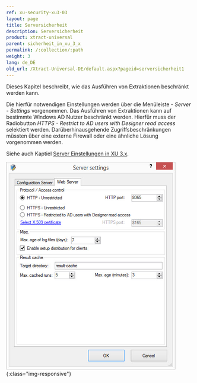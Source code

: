 ```yaml
---
ref: xu-security-xu3-03
layout: page
title: Serversicherheit
description: Serversicherheit
product: xtract-universal
parent: sicherheit_in_xu_3_x
permalink: /:collection/:path
weight: 3
lang: de_DE
old_url: /Xtract-Universal-DE/default.aspx?pageid=serversicherheit1
---
```


Dieses Kapitel beschreibt, wie das Ausführen von Extraktionen beschränkt werden kann.

Die hierfür notwendigen Einstellungen werden über die Menüleiste - *Server - Settings* vorgenommen. Das Ausführen von Extraktionen kann auf bestimmte Windows AD Nutzer beschränkt werden. Hierfür muss der Radiobutton *HTTPS - Restrict to AD users with Designer read access* selektiert werden. Darüberhinausgehende Zugriffsbeschränkungen müssten über eine externe Firewall oder eine ähnliche Lösung vorgenommen werden.

Siehe auch Kaptiel [Server Einstellungen in XU 3.x](../server/server_einstellungen_in_xu_3_x). 

![XU3_ServerSettings_web_tab](/img/content/XU3_ServerSettings_web_tab.jpg){:class="img-responsive"}
 

